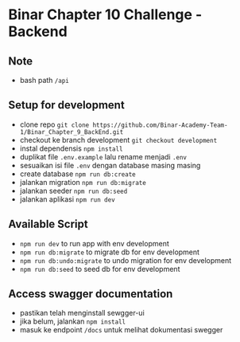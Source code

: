 # Binar Chapter 10 Challenge - Backend

## Note

- bash path `/api`

## Setup for development

- clone repo `git clone https://github.com/Binar-Academy-Team-1/Binar_Chapter_9_BackEnd.git`
- checkout ke branch development `git checkout development`
- instal dependensis `npm install`
- duplikat file `.env.example` lalu rename menjadi `.env`
- sesuaikan isi file `.env` dengan database masing masing
- create database `npm run db:create`
- jalankan migration `npm run db:migrate`
- jalankan seeder `npm run db:seed`
- jalankan aplikasi `npm run dev`

## Available Script

- `npm run dev` to run app with env development
- `npm run db:migrate` to migrate db for env development
- `npm run db:undo:migrate` to undo migration for env development
- `npm run db:seed` to seed db for env development

## Access swagger documentation

- pastikan telah menginstall sewgger-ui
- jika belum, jalankan `npm install`
- masuk ke endpoint `/docs` untuk melihat dokumentasi swegger
